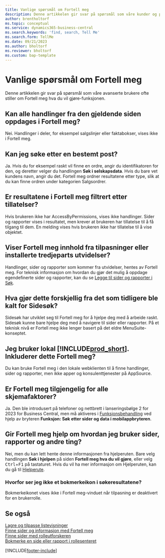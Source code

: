 ```yaml
---
title: Vanlige spørsmål om Fortell meg
description: Denne artikkelen gir svar på spørsmål som våre kunder og partnere ofte stiller om Fortell meg-funksjonen.
author: brentholtorf
ms.topic: conceptual
ms.service: dynamics365-business-central
ms.search.keywords: 'find, search, Tell Me'
ms.search.form: TellMe
ms.date: 09/21/2023
ms.author: bholtorf
ms.reviewer: bholtorf
ms.custom: bap-template
---
```

# <a name="tell-me-faq"></a>Vanlige spørsmål om Fortell meg

Denne artikkelen gir svar på spørsmål som våre avanserte brukere ofte stiller om Fortell meg hva du vil gjøre-funksjonen.

## <a name="are-all-actions-from-my-current-page-discoverable-in-tell-me"></a>Kan alle handlinger fra den gjeldende siden oppdages i Fortell meg?

Nei. Handlinger i deler, for eksempel salgslinjer eller faktabokser, vises ikke i Fortell meg.

## <a name="can-i-search-for-a-specific-record"></a>Kan jeg søke etter en bestemt post?

Ja. Hvis du for eksempel raskt vil finne en ordre, angir du identifikatoren for den, og deretter velger du handlingen **Søk i selskapsdata**. Hvis du bare vet kundens navn, angir du det. Fortell meg ordner resultatene etter type, slik at du kan finne ordren under kategorien Salgsordrer.

## <a name="are-the-results-in-tell-me-filtered-by-permissions"></a>Er resultatene i Fortell meg filtrert etter tillatelser?

Hvis brukeren ikke har AccessByPermissions, vises ikke handlinger. Sider og rapporter vises i resultatet, men krever at brukeren har tillatelse til å få tilgang til dem. En melding vises hvis brukeren ikke har tillatelse til å vise objektet.

## <a name="does-tell-me-display-content-from-my-customizations-or-installed-third-party-extensions"></a>Viser Fortell meg innhold fra tilpasninger eller installerte tredjeparts utvidelser?

Handlinger, sider og rapporter som kommer fra utvidelser, hentes av Fortell meg. For teknisk informasjon om hvordan du gjør det mulig å oppdage egendefinerte sider og rapporter, kan du se [Legge til sider og rapporter i Søk](/dynamics365/business-central/dev-itpro/developer/devenv-al-menusuite-functionality).

## <a name="what-makes-this-different-from-what-was-previously-known-as-page-search"></a>Hva gjør dette forskjellig fra det som tidligere ble kalt for Sidesøk?

Sidesøk har utviklet seg til Fortell meg for å hjelpe deg med å arbeide raskt. Sidesøk kunne bare hjelpe deg med å navigere til sider eller rapporter. På et teknisk nivå er Fortell meg ikke lenger basert på det eldre MenuSuite-konseptet.

## <a name="i-use-on-premises--does-that-include-tell-me"></a>Jeg bruker lokal [!INCLUDE[prod_short](includes/prod_short.md)]. Inkluderer dette Fortell meg?

Du kan bruke Fortell meg i den lokale webklienten til å finne handlinger, sider og rapporter, men ikke apper og konsulenttjenester på AppSource.

## <a name="is-tell-me-available-for-all-form-factors"></a>Er Fortell meg tilgjengelig for alle skjemafaktorer?

Ja. Den ble introdusert på telefoner og nettbrett i lanseringsbølge 2 for 2023 for Business Central, men må aktiveres i [Funksjonsbehandling](/dynamics365/business-central/dev-itpro/administration/feature-management) ved hjelp av bryteren **Funksjon: Søk etter sider og data i mobilappbryteren**. 

<!-- removed in v20 because of Help pane
### <a name="are-the-documentation-results-available-in-any-language"></a>Are the documentation results available in any language?
The help articles display in the language you have specified in **My Settings**, if help is available in that language.
-->

## <a name="does-tell-me-give-me-help-on-how-to-use-pages-reports-and-other-things"></a>Gir Fortell meg hjelp om hvordan jeg bruker sider, rapporter og andre ting?

Nei, men du kan lett hente denne informasjonen fra hjelperuten. Bare velg handlingen **Søk i hjelpen** på siden **Fortell meg hva du vil gjøre**, eller velg <kbd>Ctrl</kbd>+<kbd>F1</kbd> på tastaturet. Hvis du vil ha mer informasjon om Hjelperuten, kan du gå til [Hjelperute](product-help-and-support.md#help-pane).

### <a name="why-dont-i-see-a-bookmark-icon-for-my-search-results"></a>Hvorfor ser jeg ikke et bokmerkeikon i søkeresultatene?

Bokmerkeikonet vises ikke i Fortell meg-vinduet når tilpasning er deaktivert for en brukerrolle.

## <a name="see-also"></a>Se også

[Lagre og tilpasse listevisninger](ui-views.md)  
[Finne sider og informasjon med Fortell meg](ui-search.md)  
[Finne sider med rolleutforskeren](ui-role-explorer.md)  
[Bokmerke en side eller rapport i rollesenteret](ui-bookmarks.md)

[!INCLUDE[footer-include](includes/footer-banner.md)]
